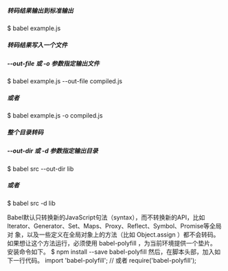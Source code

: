 ##### 转码结果输出到标准输出
$ babel example.js
##### 转码结果写入一个文件
##### --out-file 或 -o 参数指定输出文件
$ babel example.js --out-file compiled.js
##### 或者
$ babel example.js -o compiled.js
##### 整个目录转码
##### --out-dir 或 -d 参数指定输出目录
$ babel src --out-dir lib
##### 或者
$ babel src -d lib


Babel默认只转换新的JavaScript句法（syntax），而不转换新的API，比如
Iterator、Generator、Set、Maps、Proxy、Reflect、Symbol、Promise等全局对
象，以及一些定义在全局对象上的方法（比如 Object.assign ）都不会转码。
如果想让这个方法运行，必须使用 babel-polyfill ，为当前环境提供一个垫片。
安装命令如下。
$ npm install --save babel-polyfill
然后，在脚本头部，加入如下一行代码。
import 'babel-polyfill';
// 或者
require('babel-polyfill');